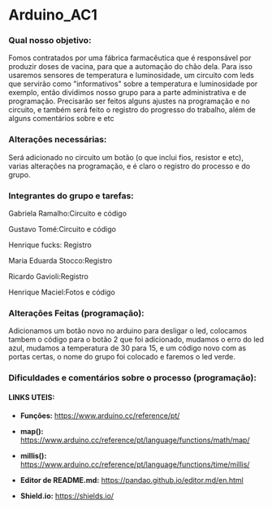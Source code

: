 # Arduino_AC1

### Qual nosso objetivo:

Fomos contratados por uma fábrica farmacêutica que é responsável por produzir doses de vacina, para que a automação do chão dela. Para isso usaremos sensores de temperatura e luminosidade, um circuito com leds que servirão como "informativos" sobre a temperatura e luminosidade por exemplo, então dividimos nosso grupo para a parte administrativa e de programação. Precisarão ser feitos alguns ajustes na programação e no circuito, e também será feito o registro do progresso do trabalho, além de alguns comentários sobre e etc

### Alteraçôes necessárias:

Será adicionado no circuito um botão (o que inclui fios, resistor e etc), varias alteraçôes na programação, e é claro o registro do processo e do grupo.

### Integrantes do grupo e tarefas:

Gabriela Ramalho:Circuito e código

Gustavo Tomé:Circuito e código

Henrique fucks: Registro

Maria Eduarda Stocco:Registro

Ricardo Gavioli:Registro

Henrique Maciel:Fotos e código

### Alteraçôes Feitas (programação):
Adicionamos um botão novo no arduino para desligar o led, colocamos tambem o código para o botão 2 que foi adicionado, mudamos o erro do led azul, mudamos a temperatura de 30 para 15, e um código novo com as portas certas, o nome do grupo foi colocado e faremos o led verde.
### Dificuldades e comentários sobre o processo (programação):



#### LINKS UTEIS:

- **Funções:** https://www.arduino.cc/reference/pt/
- **map():** https://www.arduino.cc/reference/pt/language/functions/math/map/
- **millis():** https://www.arduino.cc/reference/pt/language/functions/time/millis/

- **Editor de README.md:** https://pandao.github.io/editor.md/en.html
- **Shield.io:** https://shields.io/
